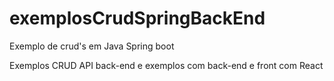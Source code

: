 # exemplosCrudSpringBackEnd
Exemplo de crud's em Java Spring boot

Exemplos CRUD API back-end e exemplos com back-end e front com React
